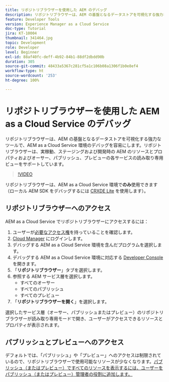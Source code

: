 ```yaml
---
title: リポジトリブラウザーを使用した AEM のデバッグ
description: リポジトリブラウザーは、AEM の基盤となるデータストアを可視化する強力なツールで、AEM as a Cloud Service 環境のデバッグを容易にします。
feature: Developer Tools
version: Experience Manager as a Cloud Service
doc-type: Tutorial
jira: KT-10004
thumbnail: 341464.jpg
topic: Development
role: Developer
level: Beginner
exl-id: 88af40fc-deff-4b92-84b1-88df2dbdd90b
duration: 305
source-git-commit: 48433a5367c281cf5a1c106b08a1306f1b0e8ef4
workflow-type: ht
source-wordcount: '253'
ht-degree: 100%

---
```


# リポジトリブラウザーを使用した AEM as a Cloud Service のデバッグ

リポジトリブラウザーは、AEM の基盤となるデータストアを可視化する強力なツールで、AEM as a Cloud Service 環境のデバッグを容易にします。リポジトリブラウザーは、実稼動、ステージングおよび開発時の AEM のリソースとプロパティおよびオーサー、パブリッシュ、プレビューの各サービスの読み取り専用ビューをサポートしています。

>[!VIDEO](https://video.tv.adobe.com/v/341464?quality=12&learn=on)

リポジトリブラウザーは、AEM as a Cloud Service 環境で&#x200B;__のみ__&#x200B;使用できます（ローカル AEM SDK をデバッグするには [CRXDE Lite](../aem-sdk-local-quickstart/other-tools.md#crxde-lite) を使用します）。

## リポジトリブラウザーへのアクセス

AEM as a Cloud Service でリポジトリブラウザーにアクセスするには：

1. ユーザーが[必要なアクセス権](https://experienceleague.adobe.com/docs/experience-manager-cloud-service/content/implementing/developer-tools/repository-browser.html?lang=ja#access-prerequisites)を持っていることを確認します。
1. [Cloud Manager](https://my.cloudmanager.adobe.com) にログインします。
1. デバッグする AEM as a Cloud Service 環境を含んだプログラムを選択します。
1. デバッグする AEM as a Cloud Service 環境に対応する [Developer Console](./developer-console.md) を開きます。
1. 「__リポジトリブラウザー__」タブを選択します。
1. 参照する AEM サービス層を選択します。
   + すべてのオーサー
   + すべてのパブリッシュ
   + すべてのプレビュー
1. 「__リポジトリブラウザーを開く__」を選択します。

選択したサービス層（オーサー、パブリッシュまたはプレビュー）のリポジトリブラウザーが読み取り専用モードで開き、ユーザーがアクセスできるリソースとプロパティが表示されます。

## パブリッシュとプレビューへのアクセス

デフォルトでは、「パブリッシュ」や「プレビュー」へのアクセスは制限されているので、リポジトリブラウザーで使用可能なリソースが少なくなります。[パブリッシュ（またはプレビュー）ですべてのリソースを表示するには、ユーザーをパブリッシュ（またはプレビュー）管理者の役割に追加します。](https://experienceleague.adobe.com/docs/experience-manager-cloud-service/content/implementing/developer-tools/repository-browser.html?lang=ja#navigate-the-hierarchy)
